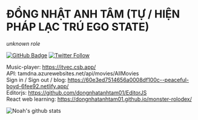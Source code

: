 # ĐỒNG NHẬT ANH TÂM  (TỰ / HIỆN PHÁP LẠC TRÚ EGO STATE)
_unknown role_   

[![GitHub Badge](https://img.shields.io/github/followers/dongnhatanhtam01?style=social)](https://github.com/dongnhatanhtam01?tab=followers)
[![Twitter Follow](https://img.shields.io/twitter/follow/tamdna_DNAT.svg?style=social)](https://twitter.com/tamdna_DNAT)      

Music-player: https://itvec.csb.app/  
API: tamdna.azurewebsites.net/api/movies/AllMovies  
Sign in / Sign out / blog: https://60e3ed7514656a0008df100c--peaceful-boyd-6fee92.netlify.app/  
Editorjs: https://github.com/dongnhatanhtam01/EditorJS    
React web learning: https://dongnhatanhtam01.github.io/monster-rolodex/

![Noah's github stats](https://github-readme-stats.vercel.app/api?username=dongnhatanhtam01&show_icons=true&theme=Gradient)
